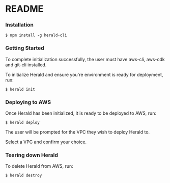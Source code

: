 # README #

### Installation

```
$ npm install -g herald-cli
```

### Getting Started
To complete initialization successfully, the user must have aws-cli, aws-cdk and git-cli installed.

To initialize Herald and ensure you're environment is ready for deployment, run:

```
$ herald init
```

### Deploying to AWS
 Once Herald has been initialized, it is ready to be deployed to AWS, run:

 ```
 $ herald deploy
 ```

 The user will be prompted for the VPC they wish to deploy Herald to.
 
 Select a VPC and confirm your choice.

 ### Tearing down Herald
 To delete Herald from AWS, run:

 ```
 $ herald destroy
 ```